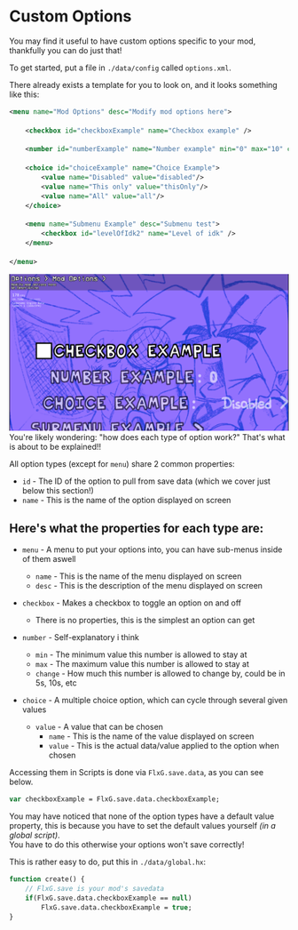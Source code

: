 # Custom Options
You may find it useful to have custom options specific to your mod, thankfully you can do just that!

To get started, put a file in `./data/config` called `options.xml`.

There already exists a template for you to look on, and it looks something like this:

```xml
<menu name="Mod Options" desc="Modify mod options here">

	<checkbox id="checkboxExample" name="Checkbox example" />

	<number id="numberExample" name="Number example" min="0" max="10" change="1"/>

	<choice id="choiceExample" name="Choice Example">
		<value name="Disabled" value="disabled"/>
		<value name="This only" value="thisOnly"/>
		<value name="All" value="all"/>
	</choice>

	<menu name="Submenu Example" desc="Submenu test">
		<checkbox id="levelOfIdk2" name="Level of idk" />
	</menu>

</menu>
```
<img src="./Custom options.png"/>
You're likely wondering: "how does each type of option work?"
That's what is about to be explained!!

All option types (except for `menu`) share 2 common properties:
- `id` - The ID of the option to pull from save data (which we cover just below this section!)
- `name` - This is the name of the option displayed on screen

## Here's what the properties for each type are:

- `menu` - A menu to put your options into, you can have sub-menus inside of them aswell
    - `name` - This is the name of the menu displayed on screen
    - `desc` - This is the description of the menu displayed on screen

- `checkbox` - Makes a checkbox to toggle an option on and off
    - There is no properties, this is the simplest an option can get

- `number` - Self-explanatory i think
    - `min` - The minimum value this number is allowed to stay at
    - `max` - The maximum value this number is allowed to stay at
    - `change` - How much this number is allowed to change by, could be in 5s, 10s, etc

- `choice` - A multiple choice option, which can cycle through several given values
    - `value` - A value that can be chosen
        - `name` - This is the name of the value displayed on screen
        - `value` - This is the actual data/value applied to the option when chosen

Accessing them in Scripts is done via ``FlxG.save.data``, as you can see below.
```hx
var checkboxExample = FlxG.save.data.checkboxExample;
```

You may have noticed that none of the option types have a default value property,
this is because you have to set the default values yourself *(in a global script)*.<br>
You have to do this otherwise your options won't save correctly!

This is rather easy to do, put this in `./data/global.hx`:
```haxe
function create() {
    // FlxG.save is your mod's savedata
    if(FlxG.save.data.checkboxExample == null)
        FlxG.save.data.checkboxExample = true;
}
```
